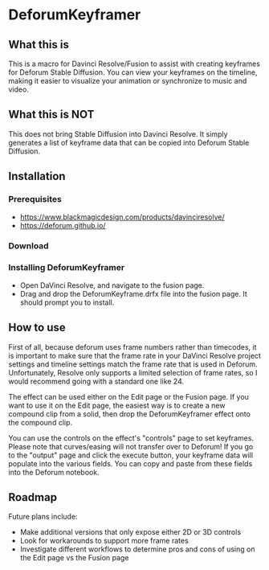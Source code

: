 # DeforumKeyframer

## What this is
This is a macro for Davinci Resolve/Fusion to assist with creating keyframes for Deforum Stable Diffusion. You can view your keyframes on the timeline, making it easier to visualize your animation or synchronize to music and video.

## What this is NOT
This does not bring Stable Diffusion into Davinci Resolve. It simply generates a list of keyframe data that can be copied into Deforum Stable Diffusion.

## Installation
### Prerequisites
- https://www.blackmagicdesign.com/products/davinciresolve/
- https://deforum.github.io/

### Download

### Installing DeforumKeyframer
- Open DaVinci Resolve, and navigate to the fusion page. 
- Drag and drop the DeforumKeyframe.drfx file into the fusion page. It should prompt you to install. 

## How to use
First of all, because deforum uses frame numbers rather than timecodes, it is important to make sure that the frame rate in your DaVinci Resolve project settings and timeline settings match the frame rate that is used in Deforum. Unfortunately, Resolve only supports a limited selection of frame rates, so I would recommend going with a standard one like 24.

The effect can be used either on the Edit page or the Fusion page. 
If you want to use it on the Edit page, the easiest way is to create a new compound clip from a solid, then drop the DeforumKeyframer effect onto the compound clip.

You can use the controls on the effect's "controls" page to set keyframes. Please note that curves/easing will not transfer over to Deforum!
If you go to the "output" page and click the execute button, your keyframe data will populate into the various fields. You can copy and paste from these fields into the Deforum notebook.

## Roadmap
Future plans include:
- Make additional versions that only expose either 2D or 3D controls
- Look for workarounds to support more frame rates
- Investigate different workflows to determine pros and cons of using on the Edit page vs the Fusion page
